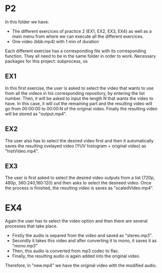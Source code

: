 # P2
In this folder we have:
- The different exercices of practice 2 (EX1, EX2, EX3, EX4) as well as a main menu from where we can execute all the different exercices.
- One video (bbb.mp4) with 1 min of duration

Each different exercise has a corresponding file with its corresponding function.
They all need to be in the same folder in order to work. 
Necessary packages for this project: subprocess, os

## EX1
In this first exercise, the user is asked to select the video that wants to use from all the videos in his corresponding repository, by entering the list number.
Then, it will be asked to input the length N that wants the video to have.
In this case, it will cut the remaining part and the resulting video will go from 00:00:00 to 00:00:N of the original video.
Finally the resulting video will be stored as "output.mp4".

## EX2
The user also has to select the desired video first and then it automatically saves the resulting ovelayed video (YUV histogram + original video) as "histVideo.mp4".

## EX3
The user is first asked to select the desired video outputs from a list (720p, 480p, 360:240,160:120) and then asks to select the desireed video.
Once the process is finished, the resulting video is saves as "scaledVideo.mp4".

# EX4
Again the user has to select the video option and then there are several processes that take place.
* Firstly the audio is separed from the video and saved as "stereo.mp3".
* Secondly it takes this video and after converting it to mono, it saves it as "mono.mp3"
* Then, this audio is converted from mp3 codec to flac.
* Finally, the resulting audio is again added into the original video.

Therefore, in "new.mp4" we have the original video with the modified audio.



